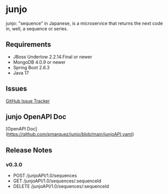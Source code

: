 # junjo
junjo: "sequence" in Japanese, is a microservice that returns the next code in, well, a sequence or series.

## Requirements
* JBoss Undertow 2.2.14.Final or newer
* MongoDB 4.0.9 or newer
* Spring Boot 2.6.3
* Java 17

## Issues
[GitHub Issue Tracker](https://github.com/pmarquez/junjo/issues)

## junjo OpenAPI Doc
[OpenAPI Doc] (https://github.com/pmarquez/junjo/blob/main/junjoAPI.yaml)

## Release Notes
### v0.3.0
* POST   /junjoAPI/1.0/sequences
* GET    /junjoAPI/1.0/sequences/:sequenceId
* DELETE /junjoAPI/1.0/sequences/:sequenceId
